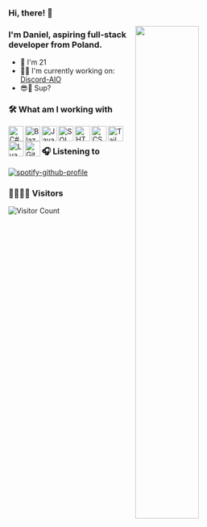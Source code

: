 ### Hi, there! :wave:

[<img align="right" width="50%" src="https://github-readme-stats.vercel.app/api?username=szajjch&show_icons=true&theme=radical&hide=contribs,issues">](https://metrics.lecoq.io/szajjch?template=classic)

### I'm **Daniel**, aspiring full-stack developer from Poland.
- 👶 I'm 21
- 👨‍💻 I'm currently working on: [Discord-AIO](https://github.com/szajjch/Discord-AIO)
- 😎🤙 Sup?

### 🛠 What am I working with

<img align="left" alt="C#" width="30px" src="https://github.com/szajjch/szajjch/assets/45857590/fe261426-a550-4b45-a577-249d62045d99.png" />
<img align="left" alt="Blazor" width="30px" src="https://github.com/szajjch/szajjch/assets/45857590/d5f01a96-c01c-441e-b0cd-abe3e319f66f.png" />
<img align="left" alt="JavaScript" width="30px" src="https://github.com/szajjch/szajjch/assets/45857590/34b41173-e5e0-4777-beeb-35c2444f4f57.png" />
<img align="left" alt="SQL" width="30px" src="https://github.com/szajjch/szajjch/assets/45857590/d533476e-a944-48b4-b868-a41f4ed7c5ef.png" />
<img align="left" alt="HTML" width="30px" src="https://github.com/szajjch/szajjch/assets/45857590/8aad1d99-0ae0-4bd3-bc07-e9415044080c.png" />
<img align="left" alt="CSS" width="30px" src="https://github.com/szajjch/szajjch/assets/45857590/44ffca45-5c1f-42d4-ab8c-5a30b86c592f.png" />
<img align="left" alt="Tailwind CSS" width="30px" src="https://github.com/szajjch/szajjch/assets/45857590/66161a6b-ac0c-4023-bc59-5eccfa453692.png" />
<img align="left" alt="Lua" width="30px" src="https://github.com/szajjch/szajjch/assets/45857590/81ef4991-8a0c-44f5-8003-65709a4a9583.png" />
<img align="left" alt="Git" width="30px" src="https://github.com/szajjch/szajjch/assets/45857590/30a17937-a140-4b25-8fd8-b0a90ed849a3.png" />

<br/>

### 🎧 Listening to
[![spotify-github-profile](https://spotify-github-profile.vercel.app/api/view?uid=7ecyovg77bn8b1b80mbvu3opp&cover_image=true&theme=novatorem&align=right)](https://spotify-github-profile.vercel.app/api/view?uid=7ecyovg77bn8b1b80mbvu3opp&redirect=true)

### 👨‍👩‍👧‍👦 Visitors
![Visitor Count](https://profile-counter.glitch.me/Nyxonn/count.svg)

</div>

